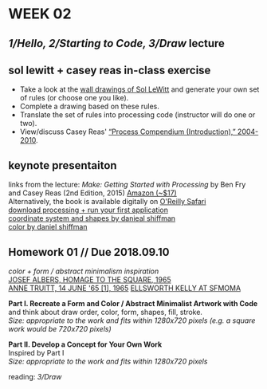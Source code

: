 # WEEK 02

## _1/Hello, 2/Starting to Code, 3/Draw_ lecture

## sol lewitt + casey reas in-class exercise
- Take a look at the [wall drawings of Sol LeWitt](https://massmoca.org/sol-lewitt/) and generate your own set of rules (or choose one you like).  
- Complete a drawing based on these rules.  
- Translate the set of rules into processing code (instructor will do one or two).
- View/discuss Casey Reas' [“Process Compendium (Introduction),” 2004-2010](https://vimeo.com/39078622).  

## keynote presentaiton

links from the lecture:
_Make: Getting Started with Processing_ by Ben Fry and Casey Reas (2nd Edition, 2015) [Amazon (~$17)](http://www.amazon.com/dp/1457187086)  
Alternatively, the book is available digitally on [O'Reilly Safari](http://shop.oreilly.com/product/0636920031406.do)  
[download processing + run your first application](https://processing.org/tutorials/gettingstarted/)  
[coordinate system and shapes by danieal shiffman](https://www.processing.org/tutorials/drawing)  
[color by daniel shiffman](https://www.processing.org/tutorials/color)  

## Homework 01 // Due 2018.09.10
_color + form / abstract minimalism inspiration_  
[JOSEF ALBERS, HOMAGE TO THE SQUARE, 1965](http://www.albersfoundation.org/art/josef-albers/paintings/homages-to-the-square/index/)  
[ANNE TRUITT, 14 JUNE '65 [1], 1965](https://www.matthewmarks.com/new-york/exhibitions/2015-09-11_anne-truitt-in-japan/works-in-exhibition/)
[ELLSWORTH KELLY AT SFMOMA](https://www.sfmoma.org/artist/Ellsworth_Kelly)

**Part I. Recreate a Form and Color / Abstract Minimalist Artwork with Code**  
and think about draw order, color, form, shapes, fill, stroke.    
_Size: appropriate to the work and fits within 1280x720 pixels (e.g. a square work would be 720x720 pixels)_  

**Part II. Develop a Concept for Your Own Work**  
Inspired by Part I  
_Size: appropriate to the work and fits within 1280x720 pixels_  

reading: _3/Draw_ 
